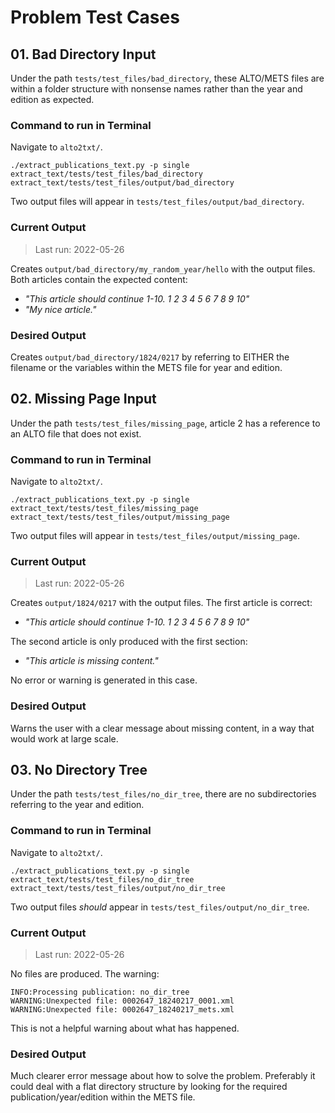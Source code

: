
# Problem Test Cases

## 01. Bad Directory Input

Under the path `tests/test_files/bad_directory`, these ALTO/METS files are within a folder structure with nonsense names rather than the year and edition as expected.

### Command to run in Terminal

Navigate to `alto2txt/`.

```
./extract_publications_text.py -p single extract_text/tests/test_files/bad_directory extract_text/tests/test_files/output/bad_directory

```

Two output files will appear in `tests/test_files/output/bad_directory`.

### Current Output

> Last run: 2022-05-26

Creates `output/bad_directory/my_random_year/hello` with the output files. Both articles contain the expected content:

* _"This article should continue 1-10. 1 2 3 4 5 6 7 8 9 10"_
* _"My nice article."_

### Desired Output

Creates `output/bad_directory/1824/0217` by referring to EITHER the filename or the variables within the METS file for year and edition.


## 02. Missing Page Input

Under the path `tests/test_files/missing_page`, article 2 has a reference to an ALTO file that does not exist.

### Command to run in Terminal

Navigate to `alto2txt/`.

```
./extract_publications_text.py -p single extract_text/tests/test_files/missing_page extract_text/tests/test_files/output/missing_page

```

Two output files will appear in `tests/test_files/output/missing_page`.

### Current Output

> Last run: 2022-05-26

Creates `output/1824/0217` with the output files. The first article is correct:

* _"This article should continue 1-10. 1 2 3 4 5 6 7 8 9 10"_

The second article is only produced with the first section:

* _"This article is missing content."_

No error or warning is generated in this case.

### Desired Output

Warns the user with a clear message about missing content, in a way that would work at large scale.


## 03. No Directory Tree

Under the path `tests/test_files/no_dir_tree`, there are no subdirectories referring to the year and edition.

### Command to run in Terminal

Navigate to `alto2txt/`.

```
./extract_publications_text.py -p single extract_text/tests/test_files/no_dir_tree extract_text/tests/test_files/output/no_dir_tree

```

Two output files *should* appear in `tests/test_files/output/no_dir_tree`.

### Current Output

> Last run: 2022-05-26

No files are produced. The warning:

```
INFO:Processing publication: no_dir_tree
WARNING:Unexpected file: 0002647_18240217_0001.xml
WARNING:Unexpected file: 0002647_18240217_mets.xml
```
This is not a helpful warning about what has happened.

### Desired Output

Much clearer error message about how to solve the problem. Preferably it could deal with a flat directory structure by looking for the required publication/year/edition within the METS file.
